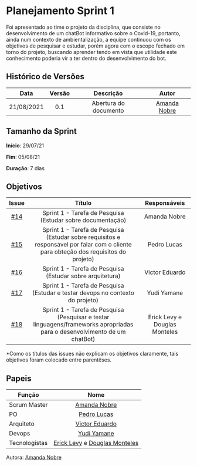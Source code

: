# Planejamento Sprint 1

Foi apresentado ao time o projeto da disciplina, que consiste no desenvolvimento de um chatBot informativo sobre o Covid-19, portanto, ainda num contexto de ambientalização, a equipe continuou com os objetivos de pesquisar e estudar, porém agora com o escopo fechado em torno do projeto, buscando aprender tendo em vista que utilidade este conhecimento poderia vir a ter dentro do desenvolvimento do bot.

## Histórico de Versões

| Data       | Versão | Descrição                      | Autor             |
| :--------: | :----: | :----------:                   | :---------------: |
| 21/08/2021 |    0.1   | Abertura do documento | [Amanda Nobre](https://github.com/AmandaNbr)|

## Tamanho da Sprint

**Início**: 29/07/21

**Fim**: 05/08/21

**Duração**: 7 dias

## Objetivos

| Issue |            Título            |        Responsáveis         | 
|:-------:|:----------------------------:|:-----------------------------:|
| [#14](https://github.com/fga-eps-mds/2021-1-Bot/issues/14) | Sprint 1 - Tarefa de Pesquisa (Estudar sobre documentação) | Amanda Nobre |
| [#15](https://github.com/fga-eps-mds/2021-1-Bot/issues/15) | Sprint 1 - Tarefa de Pesquisa (Estudar sobre requisitos e responsável por falar com o cliente para obteção dos requisitos do projeto) | Pedro Lucas |
| [#16](https://github.com/fga-eps-mds/2021-1-Bot/issues/16) | Sprint 1 - Tarefa de Pesquisa (Estudar sobre arquitetura) | Victor Eduardo|
| [#17](https://github.com/fga-eps-mds/2021-1-Bot/issues/17) | Sprint 1 - Tarefa de Pesquisa (Estudar e testar devops no contexto do projeto)  | Yudi Yamane |
| [#18](https://github.com/fga-eps-mds/2021-1-Bot/issues/18) | Sprint 1 - Tarefa de Pesquisa (Pesquisar e testar linguagens/frameworks apropriadas para o desenvolvimento de um chatBot) | Erick Levy e Douglas Monteles|

*Como os títulos das issues não explicam os objetivos claramente, tais objetivos foram colocado entre parentêses.

## Papeis

|      Função      |            Nome            |
|------------------|:--------------------------:|
| Scrum Master | [Amanda Nobre](https://github.com/AmandaNbr) |
| PO | [Pedro Lucas](https://github.com/PedroLSF) |
| Arquiteto | [Victor Eduardo](https://github.com/victorear05) |
| Devops | [Yudi Yamane](https://github.com/yudi-azvd) |
| Tecnologistas | [Erick Levy](https://github.com/Ericklevy) e [Douglas Monteles](https://github.com/DouglasMonteles) |

Autora: [Amanda Nobre](https://github.com/AmandaNbr)
